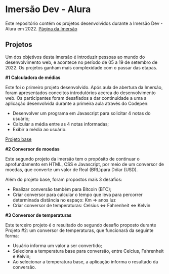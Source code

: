 # Imersão Dev - Alura

Este repositório contém os projetos desenvolvidos durante a Imersão Dev - Alura em 2022.
[Página da Imersão](https://imersao.dev/)

## Projetos

Um dos objetivos desta imersão é introduzir pessoas ao mundo do desenvolvimento web, e acontece no período de 05 a 19 de setembro de 2022.
Os projetos ganham mais complexidade com o passar das etapas.

**#1 Calculadora de médias**

Este foi o primeiro projeto desenvolvido. Após aula de abertura da Imersão, foram apresentados conceitos introdutórios acerca do desenvolvimento web.
Os participantes foram desafiados a dar continuidade a uma a aplicação desenvolvida durante a primeira aula através do Codepen:

- Desenvolver um programa em Javascript para solicitar 4 notas do usuário;
- Calcular a média entre as 4 notas informadas;
- Exibir a média ao usuário.

[Projeto base](https://codepen.io/imersao-dev/pen/QWgppMM)

**#2 Conversor de moedas**

Este segundo projeto da imersão tem o propósito de continuar o aprofundamento em HTML, CSS e Javascript, por meio de um conversor de moedas, que converte um valor de Real (BRL)para Dólar (USD).

Além do projeto base, foram propostos mais 3 desafios:

- Realizar conversão também para Bitcoin (BTC);
- Criar conversor para calcular o tempo que leva para percorrer determinada distância no espaço: Km => anos luz
- Criar conversor de temperaturas: Celsius <=> Fahrenheit <=> Kelvin

**#3 Conversor de temperaturas**

Este terceiro projeto é o resultado do segundo desafio proposto durante Projeto #2: um conversor de temperaturas, que funcionará da seguinte forma:

- Usuário informa um valor a ser convertido;
- Seleciona a temperatura base para conversão, entre Celcius, Fahrenheit e Kelvin;
- Ao selecionar a temperatura base, a aplicação informa o resultado da conversão.